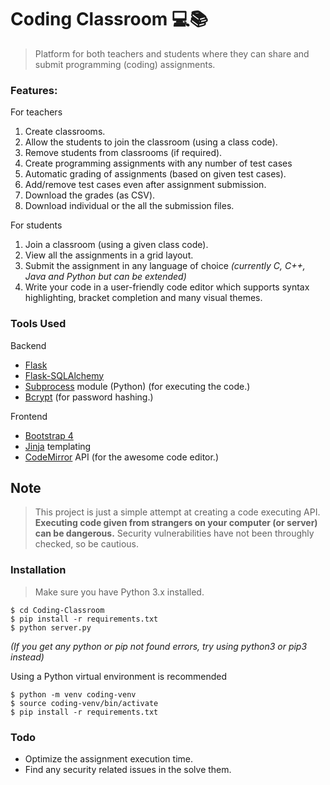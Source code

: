 # Coding Classroom 💻📚

> Platform for both teachers and students where they can share and submit programming (coding) assignments.

### Features:
For teachers
1. Create classrooms.
2. Allow the students to join the classroom (using a class code).
3. Remove students from classrooms (if required).
4. Create programming assignments with any number of test cases
5. Automatic grading of assignments (based on given test cases).
6. Add/remove test cases even after assignment submission.
7. Download the grades (as CSV).
8. Download individual or the all the submission files.

For students
1. Join a classroom (using a given class code).
2. View all the assignments in a grid layout.
3. Submit the assignment in any language of choice
   _(currently C, C++, Java and Python but can be extended)_
4. Write your code in a user-friendly code editor which supports syntax highlighting, bracket completion and many visual themes.

### Tools Used
Backend
- [Flask]
- [Flask-SQLAlchemy]
- [Subprocess] module (Python) (for executing the code.)
- [Bcrypt] (for password hashing.)

Frontend
- [Bootstrap 4]
- [Jinja] templating
- [CodeMirror] API (for the awesome code editor.)


## Note
> This project is just a simple attempt at creating a code executing API.
> **Executing code given from strangers on your computer (or server) can be dangerous.** Security vulnerabilities have not been throughly checked, so be cautious.

### Installation
> Make sure you have Python 3.x installed.
```
$ cd Coding-Classroom
$ pip install -r requirements.txt
$ python server.py
```
_(If you get any python or pip not found errors, try using python3 or pip3 instead)_

Using a Python virtual environment is recommended

```
$ python -m venv coding-venv
$ source coding-venv/bin/activate
$ pip install -r requirements.txt
```

### Todo
- Optimize the assignment execution time.
- Find any security related issues in the solve them.

[//]:
Links
[Flask]: <https://flask.palletsprojects.com/en/1.1.x/>
[Flask-SQLAlchemy]: <https://flask-sqlalchemy.palletsprojects.com/en/2.x/>
[Subprocess]: <https://docs.python.org/3/library/subprocess.html>
[Bcrypt]: <https://github.com/pyca/bcrypt/>

[Bootstrap 4]: <https://getbootstrap.com/>
[Jinja]: <https://jinja.palletsprojects.com/en/2.11.x/>
[CodeMirror]: <https://codemirror.net/>